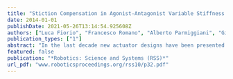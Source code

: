 ```yaml
---
title: "Stiction Compensation in Agonist-Antagonist Variable Stiffness Actuators"
date: 2014-01-01
publishDate: 2021-05-26T13:14:54.925608Z
authors: ["Luca Fiorio", "Francesco Romano", "Alberto Parmiggiani", "Giulio Sandini", "Francesco Nori"]
publication_types: ["1"]
abstract: "In the last decade new actuator designs have been presented trying to introduce at mechanical level the advantages of compliance. Ranging from serial elastic actuators to different designs of variable stiffness actuators, various prototypes havebeen proposed and implemented on robots, thus allowing performance of novel and challenging tasks. Nevertheless some of these new devices often are affected by the drawbacks related to friction. In particular, static friction due to its discontinuous nature, can produce undesired behaviors that are rather difficult to compensate. In this paper we present a novel kind of passive variable stiffness actuator based on agonist-antagonist configuration. The specific design we adopted improves the capability of the systemin mechanically compensating the external disturbances, but on the other hand intensifies the effect of stiction during the co-contraction of the agonist and antagonist side of the actuator.The consequence is the appearance of a set of neutral equilibrium configurations of the output joint that we named “dead-band”. This issue is tackled analytically investigating the propagation and the distribution of the stiction components within the whole system. The result is a condition over the spring potential energies that is exploited to properly design the new non-linear springs. Eventually experimental tests are conducted on the real actuator, showing the effectiveness of our analytical approach."
featured: false
publication: "*Robotics: Science and Systems (RSS)*"
url_pdf: "www.roboticsproceedings.org/rss10/p32.pdf"
---
```


